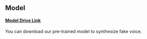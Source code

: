 ## Model
#### [Model Drive Link](https://drive.google.com/drive/folders/1bdSAbpLWZiw6tz3zrpNq2OhFxhPdLyhI?usp=sharing) <br>
You can download our pre-trained model to synthesize fake voice.
